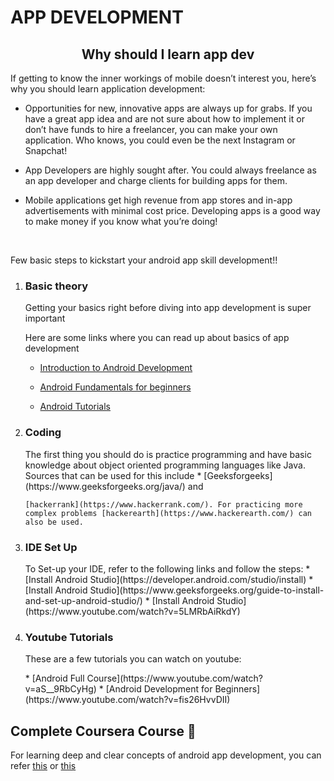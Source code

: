 # APP DEVELOPMENT

<h2 align="center">Why should I learn app dev </h1>
<p>If getting to know the inner workings of mobile doesn’t interest you, here’s why you should 
learn application development:</p>

* Opportunities for new, innovative apps are always up for grabs. If you have a great app 
idea and are not sure about how to implement it or don’t have funds to hire a freelancer, 
you can make your own application. Who knows, you could even be the next Instagram 
or Snapchat!

* App Developers are highly sought after. You could always freelance as an app 
developer and charge clients for building apps for them.

* Mobile applications get high revenue from app stores and in-app advertisements with 
minimal cost price. Developing apps is a good way to make money if you know what 
you’re doing!
<br>


<p> Few basic steps to kickstart your android app skill development!! </p>

<ol>
  <li> <h3>Basic theory</h3>
  <p> Getting your basics right 
before diving into app development is super important </p>
<p> Here are some links where you can read up about basics of app development </p>

* [Introduction to Android Development](https://www.geeksforgeeks.org/introduction-to-android-development/)

* [Android Fundamentals for beginners](https://www.geeksforgeeks.org/android-app-development-fundamentals-for-beginners)

* [Android Tutorials](https://www.javacodegeeks.com/android-tutorials)

</li>


<li> <h3>Coding</h3>
    The first thing you should do is practice programming and have basic knowledge about object oriented programming languages like Java. Sources that can be used for this include 
    * [Geeksforgeeks](https://www.geeksforgeeks.org/java/) 
    and

    [hackerrank](https://www.hackerrank.com/). For practicing more complex problems [hackerearth](https://www.hackerearth.com/) can also be used.
  
   </li>  

   <li><h3>IDE Set Up</h3>
    <p> To Set-up your IDE, refer to the following links and follow the steps:
    * [Install Android Studio](https://developer.android.com/studio/install)
    * [Install Android Studio](https://www.geeksforgeeks.org/guide-to-install-and-set-up-android-studio/)
    * [Install Android Studio](https://www.youtube.com/watch?v=5LMRbAiRkdY)

 </p>
 </li>

<li><h3>Youtube Tutorials</h3>
<p>These are a few tutorials you can watch on youtube:</p>
</li>
* [Android Full Course](https://www.youtube.com/watch?v=aS__9RbCyHg)
    * [Android Development for Beginners](https://www.youtube.com/watch?v=fis26HvvDII)



  
</ol>

## Complete Coursera Course :book:

For learning deep and clear concepts of android app development, you can refer [this](https://www.coursera.org/specializations/android-app-development) or [this](https://www.coursera.org/learn/android-app)
